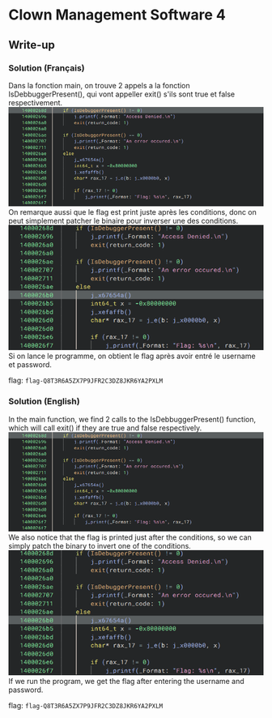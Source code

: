 # Clown Management Software 4
## Write-up
### Solution (Français)
Dans la fonction main, on trouve 2 appels a la fonction IsDebbuggerPresent(), qui vont appeller exit() s'ils sont true et false respectivement.
![main](image.png)
On remarque aussi que le flag est print juste après les conditions, donc on peut simplement patcher le binaire pour inverser une des conditions.
![invert](image-1.png)
Si on lance le programme, on obtient le flag après avoir entré le username et password.

flag: `flag-Q8T3R6A5ZX7P9JFR2C3DZ8JKR6YA2PXLM`


### Solution (English)

In the main function, we find 2 calls to the IsDebbuggerPresent() function, which will call exit() if they are true and false respectively.
![main](image.png)
We also notice that the flag is printed just after the conditions, so we can simply patch the binary to invert one of the conditions.
![invert](image-1.png)
If we run the program, we get the flag after entering the username and password.

flag: `flag-Q8T3R6A5ZX7P9JFR2C3DZ8JKR6YA2PXLM`